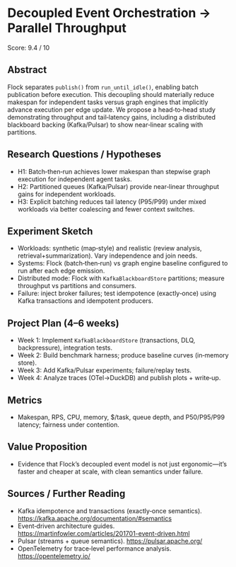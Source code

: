 # Decoupled Event Orchestration → Parallel Throughput

Score: 9.4 / 10

## Abstract
Flock separates `publish()` from `run_until_idle()`, enabling batch publication before execution. This decoupling should materially reduce makespan for independent tasks versus graph engines that implicitly advance execution per edge update. We propose a head‑to‑head study demonstrating throughput and tail‑latency gains, including a distributed blackboard backing (Kafka/Pulsar) to show near‑linear scaling with partitions.

## Research Questions / Hypotheses
- H1: Batch‑then‑run achieves lower makespan than stepwise graph execution for independent agent tasks.
- H2: Partitioned queues (Kafka/Pulsar) provide near‑linear throughput gains for independent workloads.
- H3: Explicit batching reduces tail latency (P95/P99) under mixed workloads via better coalescing and fewer context switches.

## Experiment Sketch
- Workloads: synthetic (map‑style) and realistic (review analysis, retrieval+summarization). Vary independence and join needs.
- Systems: Flock (batch‑then‑run) vs graph engine baseline configured to run after each edge emission.
- Distributed mode: Flock with `KafkaBlackboardStore` partitions; measure throughput vs partitions and consumers.
- Failure: inject broker failures; test idempotence (exactly‑once) using Kafka transactions and idempotent producers.

## Project Plan (4–6 weeks)
- Week 1: Implement `KafkaBlackboardStore` (transactions, DLQ, backpressure), integration tests.
- Week 2: Build benchmark harness; produce baseline curves (in‑memory store).
- Week 3: Add Kafka/Pulsar experiments; failure/replay tests.
- Week 4: Analyze traces (OTel→DuckDB) and publish plots + write‑up.

## Metrics
- Makespan, RPS, CPU, memory, $/task, queue depth, and P50/P95/P99 latency; fairness under contention.

## Value Proposition
- Evidence that Flock’s decoupled event model is not just ergonomic—it’s faster and cheaper at scale, with clean semantics under failure.

## Sources / Further Reading
- Kafka idempotence and transactions (exactly‑once semantics). https://kafka.apache.org/documentation/#semantics
- Event‑driven architecture guides. https://martinfowler.com/articles/201701-event-driven.html
- Pulsar (streams + queue semantics). https://pulsar.apache.org/
- OpenTelemetry for trace‑level performance analysis. https://opentelemetry.io/
